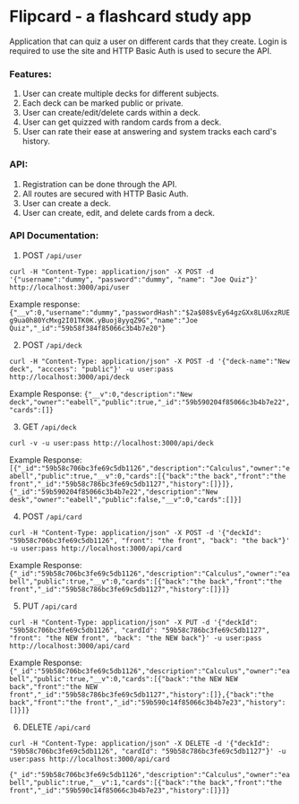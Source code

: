 # Flipcard - a flashcard study app
Application that can quiz a user on different cards that they
create. Login is required to use the site and HTTP Basic Auth is
used to secure the API.

### Features:
1. User can create multiple decks for different subjects.
2. Each deck can be marked public or private.
3. User can create/edit/delete cards within a deck.
4. User can get quizzed with random cards from a deck.
5. User can rate their ease at answering and system tracks each card's history.

### API:
1. Registration can be done through the API.
2. All routes are secured with HTTP Basic Auth.
3. User can create a deck.
4. User can create, edit, and delete cards from a deck.

### API Documentation:
1. POST `/api/user`

```curl -H "Content-Type: application/json" -X POST -d '{"username":"dummy", "password":"dummy", "name": "Joe Quiz"}' http://localhost:3000/api/user```

Example response:
```{"__v":0,"username":"dummy","passwordHash":"$2a$08$vEy64gzGXx8LU6xzRUEg9ua0h80YcMxg2I01TK0K.yBuoj8yyqZ9G","name":"Joe Quiz","_id":"59b58f384f85066c3b4b7e20"}```

2. POST `/api/deck`

```curl -H "Content-Type: application/json" -X POST -d '{"deck-name":"New deck", "acccess": "public"}' -u user:pass http://localhost:3000/api/deck```

Example Response:
```{"__v":0,"description":"New deck","owner":"eabell","public":true,"_id":"59b590204f85066c3b4b7e22","cards":[]}```

3. GET `/api/deck`

```curl -v -u user:pass http://localhost:3000/api/deck```

Example Response:
```[{"_id":"59b58c706bc3fe69c5db1126","description":"Calculus","owner":"eabell","public":true,"__v":0,"cards":[{"back":"the back","front":"the front","_id":"59b58c786bc3fe69c5db1127","history":[]}]},{"_id":"59b590204f85066c3b4b7e22","description":"New desk","owner":"eabell","public":false,"__v":0,"cards":[]}]```

4. POST `/api/card`

```curl -H "Content-Type: application/json" -X POST -d '{"deckId": "59b58c706bc3fe69c5db1126", "front": "the front", "back": "the back"}' -u user:pass http://localhost:3000/api/card```

Example Response:
```{"_id":"59b58c706bc3fe69c5db1126","description":"Calculus","owner":"eabell","public":true,"__v":0,"cards":[{"back":"the back","front":"the front","_id":"59b58c786bc3fe69c5db1127","history":[]}]}```

5. PUT `/api/card`

```curl -H "Content-Type: application/json" -X PUT -d '{"deckId": "59b58c706bc3fe69c5db1126", "cardId": "59b58c786bc3fe69c5db1127", "front": "the NEW front", "back": "the NEW back"}' -u user:pass http://localhost:3000/api/card```

Example Response:
```{"_id":"59b58c706bc3fe69c5db1126","description":"Calculus","owner":"eabell","public":true,"__v":0,"cards":[{"back":"the NEW NEW back","front":"the NEW front","_id":"59b58c786bc3fe69c5db1127","history":[]},{"back":"the back","front":"the front","_id":"59b590c14f85066c3b4b7e23","history":[]}]}```

6. DELETE `/api/card`

```curl -H "Content-Type: application/json" -X DELETE -d '{"deckId": "59b58c706bc3fe69c5db1126", "cardId": "59b58c786bc3fe69c5db1127"}' -u user:pass http://localhost:3000/api/card```

```{"_id":"59b58c706bc3fe69c5db1126","description":"Calculus","owner":"eabell","public":true,"__v":1,"cards":[{"back":"the back","front":"the front","_id":"59b590c14f85066c3b4b7e23","history":[]}]}```
